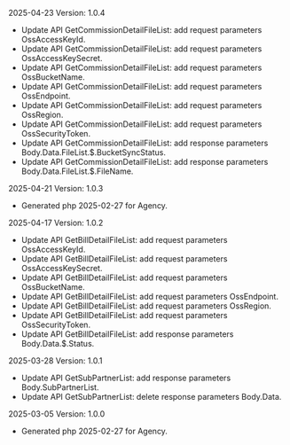 2025-04-23 Version: 1.0.4
- Update API GetCommissionDetailFileList: add request parameters OssAccessKeyId.
- Update API GetCommissionDetailFileList: add request parameters OssAccessKeySecret.
- Update API GetCommissionDetailFileList: add request parameters OssBucketName.
- Update API GetCommissionDetailFileList: add request parameters OssEndpoint.
- Update API GetCommissionDetailFileList: add request parameters OssRegion.
- Update API GetCommissionDetailFileList: add request parameters OssSecurityToken.
- Update API GetCommissionDetailFileList: add response parameters Body.Data.FileList.$.BucketSyncStatus.
- Update API GetCommissionDetailFileList: add response parameters Body.Data.FileList.$.FileName.


2025-04-21 Version: 1.0.3
- Generated php 2025-02-27 for Agency.

2025-04-17 Version: 1.0.2
- Update API GetBillDetailFileList: add request parameters OssAccessKeyId.
- Update API GetBillDetailFileList: add request parameters OssAccessKeySecret.
- Update API GetBillDetailFileList: add request parameters OssBucketName.
- Update API GetBillDetailFileList: add request parameters OssEndpoint.
- Update API GetBillDetailFileList: add request parameters OssRegion.
- Update API GetBillDetailFileList: add request parameters OssSecurityToken.
- Update API GetBillDetailFileList: add response parameters Body.Data.$.Status.


2025-03-28 Version: 1.0.1
- Update API GetSubPartnerList: add response parameters Body.SubPartnerList.
- Update API GetSubPartnerList: delete response parameters Body.Data.


2025-03-05 Version: 1.0.0
- Generated php 2025-02-27 for Agency.


